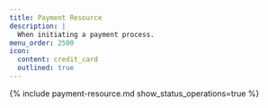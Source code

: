 ```yaml
---
title: Payment Resource
description: |
  When initiating a payment process.
menu_order: 2500
icon:
  content: credit_card
  outlined: true
---
```


{% include payment-resource.md show_status_operations=true %}
